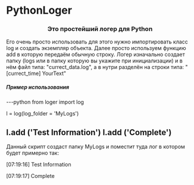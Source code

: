 # PythonLoger

<h3 align="center">Это простейший логер для Python</h3>
<p>Его очень просто использовать для этого нужно импортировать класс log и создать экземпляр объекта. Далее просто используем функцию add в которую передаём обычную строку. Логер изначально создает папку (logs или в папку которую вы укажите при инициализации) и в нём файл типа: "currect_data.log", а в нутри разделён на строки типа: "[currect_time] YourText"</p>

<h5>Пример использования</h5>
---python
from loger import log

l = log(log_folder = 'MyLogs')

l.add ('Test Information')
l.add ('Complete')
---
<p>Данный скрипт создаст папку MyLogs и поместит туда лог в котором будет примерно так:</p>

<p>[07:19:16] Test Information</p>
<p>[07:19:17] Complete</p>